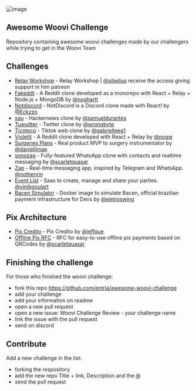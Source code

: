 ![image](https://user-images.githubusercontent.com/19939822/191559408-d530a2c9-84bf-4510-a00d-04ad33e15a6d.png)

## Awesome Woovi Challenge

Repository containing awesome woovi challenges made by our challengers while trying to get in the Woovi Team

## Challenges

- [Relay Workshop](https://github.com/sibelius/relay-workshop-private) - Relay Workshop | [@sibelius](https://github.com/sibelius) receive the access giving support in him patreon
- [Fakeddt](https://github.com/noghartt/fakeddit) - A Reddit clone developed as a monorepo with React + Relay + Node.js + MongoDB by [@noghartt](https://github.com/noghartt)
- [Notdiscord](https://github.com/Eckzzo/notdiscord) - NotDiscord is a Discord clone made with React! by [@Eckzzo](https://github.com/Eckzzo)
- [xau](https://github.com/samueldurantes/xau) - Hackernews clone by [@samueldurantes](https://github.com/samueldurantes)
- [Tuwuitter](https://github.com/wrongbyte/tuwuitter) - Twitter clone by [@wrongbyte](https://github.com/wrongbyte)
- [Ticoteco](https://github.com/gabrielleeg1/ticoteco) - Tiktok web clone by [@gabrielleeg1](https://github.com/gabrielleeg1)
- [Violetit](https://github.com/nogw/violetit) - A Reddit clone developed with React + Relay by [@nogw](https://github.com/nogw)
- [Surgeries Plans](https://github.com/bolodissenoura/GQL-study-project) - Real product MVP to surgery instrumentator by [@daniellimae](https://github.com/bolodissenoura)
- [sonozap](https://github.com/scarletquasar/sonozap) - Fully-featured WhatsApp clone with contacts and realtime messaging by [@scarletquasar](https://github.com/scarletquasar)
- [Zap](https://github.com/nothenrin/zap) - Real-time messaging app, inspired by Telegram and WhatsApp. [@nothenrin](https://github.com/nothenrin)
- [Event List](https://github.com/event-list/event-list) - Saas to create, manage and share your parties. [@vinibgoulart](https://github.com/vinibgoulart)
- [Bacen Simulator](https://github.com/eletroswing/bacen-simulator) - Docker image to simulate Bacen, official brazilian payment infrastructure for Devs by [@eletroswing](https://github.com/eletroswing)

## Pix Architecture

- [Pix Credito](https://github.com/jeffque/pix-credito) - Pix Credito by [@jeffque](https://github.com/jeffque)
- [Offline Pix RFC](https://github.com/scarletquasar/offline-pix-rfc) - RFC for easy-to-use offline pix payments based on QRCodes by [@scarletquasar](https://github.com/scarletquasar)

## Finishing the challenge

For those who finished the woovi challenge:

- fork this repo https://github.com/entria/awesome-woovi-challenge
- add your challenge
- add your information on readme
- open a new pull request
- open a new issue: Woovi Challenge Review - your challenge name
- link the issue with the pull request
- send on discord

## Contribute

Add a new challenge in the list:

- forking the respository
- add the new repo Title + link, Description and the @
- send the pull request
